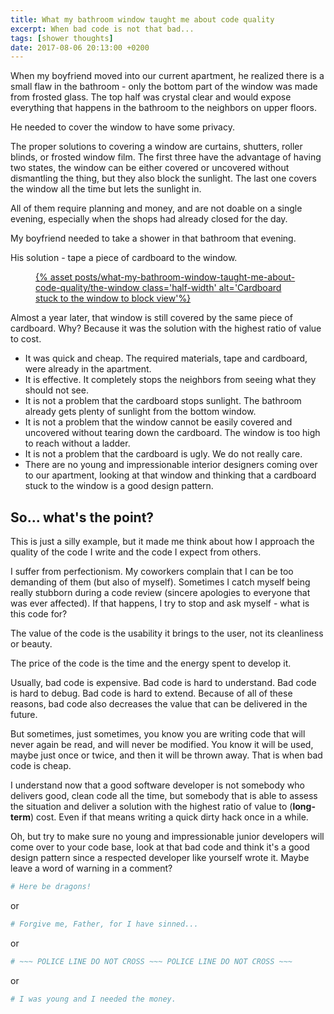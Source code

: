 ```yaml
---
title: What my bathroom window taught me about code quality
excerpt: When bad code is not that bad...
tags: [shower thoughts]
date: 2017-08-06 20:13:00 +0200
---
```


When my boyfriend moved into our current apartment, he realized there is a small flaw in the bathroom - only the bottom part of the window was made from frosted glass. The top half was crystal clear and would expose everything that happens in the bathroom to the neighbors on upper floors.

He needed to cover the window to have some privacy.

The proper solutions to covering a window are curtains, shutters, roller blinds, or frosted window film. The first three have the advantage of having two states, the window can be either covered or uncovered without dismantling the thing, but they also block the sunlight. The last one covers the window all the time but lets the sunlight in.

All of them require planning and money, and are not doable on a single evening, especially when the shops had already closed for the day.

My boyfriend needed to take a shower in that bathroom that evening.

His solution - tape a piece of cardboard to the window.

<figure>
<a href='{% asset posts/what-my-bathroom-window-taught-me-about-code-quality/the-window @path %}'>
{% asset posts/what-my-bathroom-window-taught-me-about-code-quality/the-window class='half-width' alt='Cardboard stuck to the window to block view'%}
</a>
</figure>

Almost a year later, that window is still covered by the same piece of cardboard. Why? Because it was the solution with the highest ratio of value to cost.

- It was quick and cheap. The required materials, tape and cardboard, were already in the apartment.
- It is effective. It completely stops the neighbors from seeing what they should not see.
- It is not a problem that the cardboard stops sunlight. The bathroom already gets plenty of sunlight from the bottom window.
- It is not a problem that the window cannot be easily covered and uncovered without tearing down the cardboard. The window is too high to reach without a ladder.
- It is not a problem that the cardboard is ugly. We do not really care.
- There are no young and impressionable interior designers coming over to our apartment, looking at that window and thinking that a cardboard stuck to the window is a good design pattern.

## So... what's the point?

This is just a silly example, but it made me think about how I approach the quality of the code I write and the code I expect from others.

I suffer from perfectionism. My coworkers complain that I can be too demanding of them (but also of myself). Sometimes I catch myself being really stubborn during a code review (sincere apologies to everyone that was ever affected). If that happens, I try to stop and ask myself - what is this code for?

The value of the code is the usability it brings to the user, not its cleanliness or beauty.

The price of the code is the time and the energy spent to develop it.

Usually, bad code is expensive. Bad code is hard to understand. Bad code is hard to debug. Bad code is hard to extend. Because of all of these reasons, bad code also decreases the value that can be delivered in the future.

But sometimes, just sometimes, you know you are writing code that will never again be read, and will never be modified. You know it will be used, maybe just once or twice, and then it will be thrown away. That is when bad code is cheap.

I understand now that a good software developer is not somebody who delivers good, clean code all the time, but somebody that is able to assess the situation and deliver a solution with the highest ratio of value to (**long-term**) cost. Even if that means writing a quick dirty hack once in a while.

Oh, but try to make sure no young and impressionable junior developers will come over to your code base, look at that bad code and think it's a good design pattern since a respected developer like yourself wrote it. Maybe leave a word of warning in a comment?

```ruby
# Here be dragons!
```

or

```ruby
# Forgive me, Father, for I have sinned...
```

or

```ruby
# ~~~ POLICE LINE DO NOT CROSS ~~~ POLICE LINE DO NOT CROSS ~~~
```

or

```ruby
# I was young and I needed the money.
```
